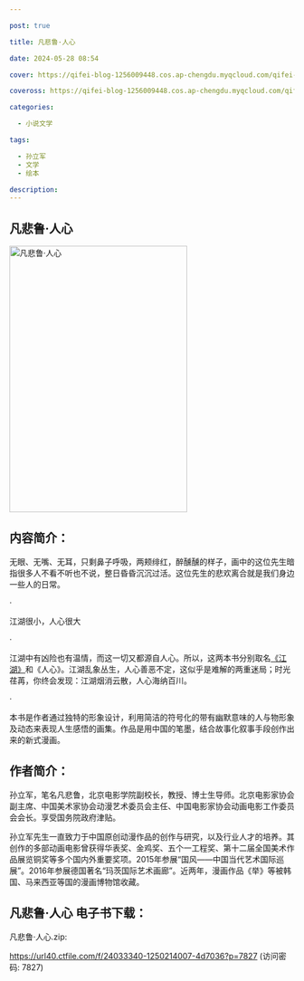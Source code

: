 ```yaml
---

post: true

title: 凡悲鲁·人心

date: 2024-05-28 08:54

cover: https://qifei-blog-1256009448.cos.ap-chengdu.myqcloud.com/qifei-blog/660d41fe9f345e8d038805d9.jpg

coveross: https://qifei-blog-1256009448.cos.ap-chengdu.myqcloud.com/qifei-blog/660d41fe9f345e8d038805d9.jpg

categories:

  - 小说文学

tags:

  - 孙立军
  - 文学
  - 绘本

description:
---
```


## 凡悲鲁·人心
<img alt="凡悲鲁·人心 " class="aligncenter loaded" data-was-processed="true" decoding="async" fetchpriority="high" height="471" src="https://qifei-blog-1256009448.cos.ap-chengdu.myqcloud.com/qifei-blog/660d41fe9f345e8d038805d9.jpg " style="cursor: zoom-in;" width="314"/>

## 内容简介：

无眼、无嘴、无耳，只剩鼻子呼吸，两颊绯红，醉醺醺的样子，画中的这位先生暗指很多人不看不听也不说，整日昏昏沉沉过活。这位先生的悲欢离合就是我们身边一些人的日常。

·

江湖很小，人心很大

·

江湖中有凶险也有温情，而这一切又都源自人心。所以，这两本书分别取名<a href="https://www.huibooks.com/24268.html">《江湖》</a>和《人心》。江湖乱象丛生，人心善恶不定，这似乎是难解的两重迷局；时光荏苒，你终会发现：江湖烟消云散，人心海纳百川。

·

本书是作者通过独特的形象设计，利用简洁的符号化的带有幽默意味的人与物形象及动态来表现人生感悟的画集。作品是用中国的笔墨，结合故事化叙事手段创作出来的新式漫画。

## 作者简介：

孙立军，笔名凡悲鲁，北京电影学院副校长，教授、博士生导师。北京电影家协会副主席、中国美术家协会动漫艺术委员会主任、中国电影家协会动画电影工作委员会会长。享受国务院政府津贴。

孙立军先生一直致力于中国原创动漫作品的创作与研究，以及行业人才的培养。其创作的多部动画电影曾获得华表奖、金鸡奖、五个一工程奖、第十二届全国美术作品展览铜奖等多个国内外重要奖项。2015年参展“国风——中国当代艺术国际巡展”。2016年参展德国著名“玛茨国际艺术画廊”。近两年，漫画作品《举》等被韩国、马来西亚等国的漫画博物馆收藏。

## 凡悲鲁·人心 电子书下载：



凡悲鲁·人心.zip: 

https://url40.ctfile.com/f/24033340-1250214007-4d7036?p=7827 (访问密码: 7827)
